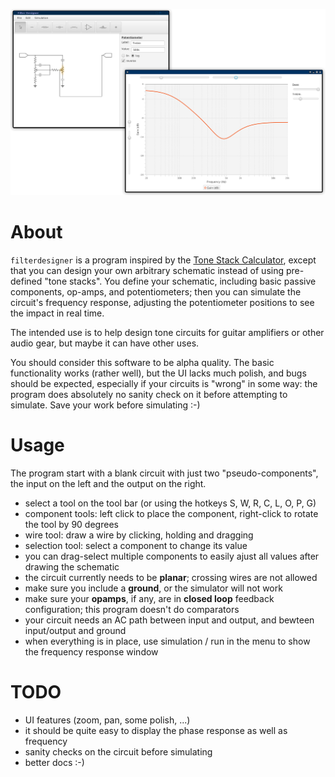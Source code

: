 ![filterdesigner](/doc/screenshot.png?raw=true "filterdesigner")

About
=====

`filterdesigner` is a program inspired by the [Tone Stack Calculator](http://www.duncanamps.com/tsc/), except that you can design your own arbitrary schematic instead of using pre-defined "tone stacks". You define your schematic, including basic passive components, op-amps, and potentiometers; then you can simulate the circuit's frequency response, adjusting the potentiometer positions to see the impact in real time.

The intended use is to help design tone circuits for guitar amplifiers or other audio gear, but maybe it can have other uses.

You should consider this software to be alpha quality. The basic functionality works (rather well), but the UI lacks much polish, and bugs should be expected, especially if your circuits is "wrong" in some way: the program does absolutely no sanity check on it before attempting to simulate. Save your work before simulating :-)

Usage
=====

The program start with a blank circuit with just two "pseudo-components", the input on the left and the output on the right.
- select a tool on the tool bar (or using the hotkeys S, W, R, C, L, O, P, G)
- component tools: left click to place the component, right-click to rotate the tool by 90 degrees
- wire tool: draw a wire by clicking, holding and dragging
- selection tool: select a component to change its value
- you can drag-select multiple components to easily ajust all values after drawing the schematic
- the circuit currently needs to be **planar**; crossing wires are not allowed
- make sure you include a **ground**, or the simulator will not work
- make sure your **opamps**, if any, are in **closed loop** feedback configuration; this program doesn't do comparators
- your circuit needs an AC path between input and output, and bewteen input/output and ground
- when everything is in place, use simulation / run in the menu to show the frequency response window

TODO
====

- UI features (zoom, pan, some polish, ...)
- it should be quite easy to display the phase response as well as frequency
- sanity checks on the circuit before simulating
- better docs :-)

